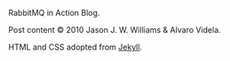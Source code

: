 RabbitMQ in Action Blog.

Post content &copy; 2010 Jason J. W. Williams &amp; Alvaro Videla.

HTML and CSS adopted from [Jekyll](http://github.com/mojombo/jekyll).